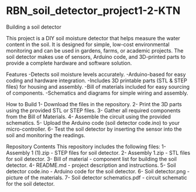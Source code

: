 # RBN_soil_detector_project1-2-KTN
Building a soil detector

This project is a DIY soil moisture detector that helps measure the water content in the soil. It is designed for simple, low-cost environmental monitoring and can be used in gardens, farms, or academic projects. The soil detector makes use of sensors, Arduino code, and 3D-printed parts to provide a complete hardware and software solution.

Features
-Detects soil moisture levels accurately.
-Arduino-based for easy coding and hardware integration.
-Includes 3D printable parts (STL & STEP files) for housing and assembly.
-Bill of materials included for easy sourcing of components.
-Schematics and diagrams for simple wiring and assembly.

How to Build
1- Download the files in the repository.
2- Print the 3D parts using the provided STL or STEP files.
3- Gather all required components from the Bill of Materials.
4- Assemble the circuit using the provided schematics.
5- Upload the Arduino code (soil detector code.ino) to your micro-controller.
6- Test the soil detector by inserting the sensor into the soil and monitoring the readings.

Repository Contents
This repository includes the following files:
1- Assembly 1 (1).zip - STEP files for soil detector.
2- Assembly 1.zip - STL files for soil detector.
3- Bill of material - component list for building the soil detector.
4- README.md - project description and instructions.
5- Soil detector code.ino - Arduino code for the soil detector.
6- Soil detector.png - picture of the materials.
7- Soil detector schematics.pdf - circuit schematic for the soil detector.
